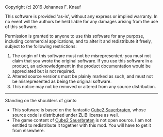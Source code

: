 Copyright (c) 2016 Johannes F. Knauf

This software is provided 'as-is', without any express or implied
warranty. In no event will the authors be held liable for any damages
arising from the use of this software.

Permission is granted to anyone to use this software for any purpose,
including commercial applications, and to alter it and redistribute it
freely, subject to the following restrictions:

1. The origin of this software must not be misrepresented; you must not
   claim that you wrote the original software. If you use this software
   in a product, an acknowledgment in the product documentation would be
   appreciated but is not required.
2. Altered source versions must be plainly marked as such, and must not be
   misrepresented as being the original software.
3. This notice may not be removed or altered from any source distribution.


----
Standing on the shoulders of giants:
* This software is based on the fantastic [Cube2 Sauerbraten](http://sauerbraten.org/), whose source code is distributed under ZLIB license as well.
* The game content of [Cube2 Sauerbraten](http://sauerbraten.org/) is not open source. I am not entitled to redistribute it together with this mod. You will have to get it from elsewhere.
